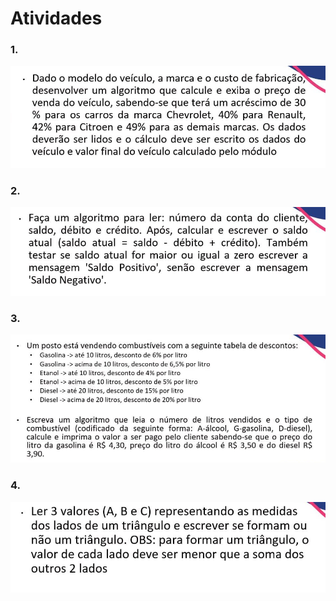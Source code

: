 # Atividades
### 1.
![Imagem 1](Img/Ex1.png)
### 2. 
![Imagem 2](Img/Ex2.png)
### 3.
![Imagem 3](Img/Ex3.png)
### 4.
![Imagem 4](Img/Ex4.png)
